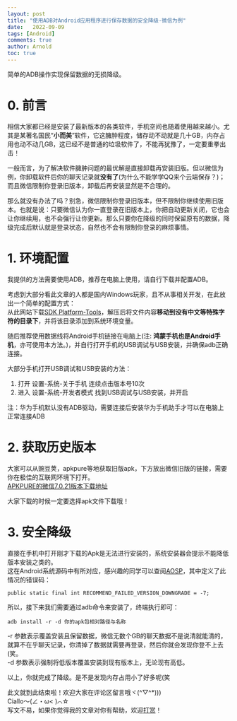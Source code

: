 ```yaml
---
layout: post
title: "使用ADB对Android应用程序进行保存数据的安全降级-微信为例"
date:   2022-09-09
tags: [Android]
comments: true
author: Arnold
toc: true
---
```

简单的ADB操作实现保留数据的无损降级。

<!-- more -->

# 0. 前言
相信大家都已经是安装了最新版本的各类软件，手机空间也随着使用越来越小。尤其是某著名国民“**小而美**”软件，它这臃肿程度，储存动不动就是几十GB，内存占用也动不动几GB，这已经不是普通的垃圾软件了，不能再犹豫了，一定要重拳出击！

一般而言，为了解决软件臃肿问题的最优解是直接卸载再安装旧版。但以微信为例，你卸载软件后你的聊天记录就**没有了**(为什么不能学学QQ来个云端保存？)；而且微信限制你登录旧版本，卸载后再安装显然是不合理的。

那么就没有办法了吗？别急，微信限制你登录旧版本，但不限制你继续使用旧版本。也就是说：只要微信认为你一直登录在旧版本上，你把自动更新关闭，它也会让你继续用，也不会强行让你更新。那么只要你在降级的同时保留原有的数据，降级完成后默认就是登录状态，自然也不会有限制你登录的麻烦事情。

# 1. 环境配置
我提供的方法需要使用ADB，推荐在电脑上使用，请自行下载并配置ADB。

考虑到大部分看此文章的人都是国内Windows玩家，且不从事相关开发，在此放出一个简单的配置方式：  
从此网站下载[SDK Platform-Tools](https://developer.android.com/studio/releases/platform-tools)，解压后将文件内容**移动到没有中文等特殊字符的目录下**，并将该目录添加到系统环境变量。

随后推荐使用数据线将Android手机链接在电脑上(注: **鸿蒙手机也是Android手机**，亦可使用本方法。)，并自行打开手机的USB调试与USB安装，并确保adb正确连接。

大部分手机打开USB调试和USB安装的方法：
1. 打开 设置-系统-关于手机 连续点击版本号10次
2. 进入 设置-系统-开发者模式 找到USB调试与USB安装，并开启

注：华为手机默认没有ADB驱动，需要连接后安装华为手机助手才可以在电脑上正常连接ADB

# 2. 获取历史版本
大家可以从豌豆荚，apkpure等地获取旧版apk，下方放出微信旧版的链接，需要你在极佳的互联网环境下打开。  
[APKPURE的微信7.0.21版本下载地址](https://apkpure.com/cn/wechat/com.tencent.mm/download/1783-APK?from=popup%2Fversion)

大家下载的时候一定要选择apk文件下载哦！

# 3. 安全降级
直接在手机中打开刚才下载的Apk是无法进行安装的，系统安装器会提示不能降低版本安装之类的。  
这在Android系统源码中有所对应，感兴趣的同学可以查阅[AOSP](frameworks/base/core/java/com/android/internal/content/PackageHelper.java)，其中定义了此情况的错误码：
```
public static final int RECOMMEND_FAILED_VERSION_DOWNGRADE = -7;
```
所以，接下来我们需要通过adb命令来安装了，终端执行即可：
```
adb install -r -d 你的apk包相对路径与名称
```
-r 参数表示覆盖安装且保留数据，微信无数个GB的聊天数据不是说清就能清的，就算不在乎聊天记录，你清掉了数据就需要再登录，然后你就会发现你登不上去(笑。  
-d 参数表示强制将低版本覆盖安装到现有版本上，无论现有高低。

以上，你就完成了降级。是不是发现内存占用小了好多呢(笑

此文就到此结束啦！欢迎大家在评论区留言哦ヾ(^▽^*)))  
Ciallo～(∠・ω< )⌒☆​  
写文不易，如果你觉得我的文章对你有帮助，欢迎[打赏](https://dotponder.github.io/likes/)！